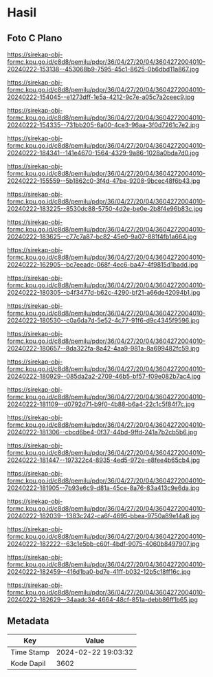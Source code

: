 # Hasil

## Foto C Plano

https://sirekap-obj-formc.kpu.go.id/c8d8/pemilu/pdpr/36/04/27/20/04/3604272004010-20240222-153138--453068b9-7595-45c1-8625-0b6dbd11a867.jpg

https://sirekap-obj-formc.kpu.go.id/c8d8/pemilu/pdpr/36/04/27/20/04/3604272004010-20240222-154045--e1273dff-1e5a-4212-9c7e-a05c7a2ceec9.jpg

https://sirekap-obj-formc.kpu.go.id/c8d8/pemilu/pdpr/36/04/27/20/04/3604272004010-20240222-154335--731bb205-6a00-4ce3-96aa-3f0d7261c7e2.jpg

https://sirekap-obj-formc.kpu.go.id/c8d8/pemilu/pdpr/36/04/27/20/04/3604272004010-20240222-184341--141e4670-1564-4329-9a86-1028a0bda7d0.jpg

https://sirekap-obj-formc.kpu.go.id/c8d8/pemilu/pdpr/36/04/27/20/04/3604272004010-20240222-155559--5b1862c0-3f4d-47be-9208-9bcec48f6b43.jpg

https://sirekap-obj-formc.kpu.go.id/c8d8/pemilu/pdpr/36/04/27/20/04/3604272004010-20240222-183225--8530dc88-5750-4d2e-be0e-2b8f4e96b83c.jpg

https://sirekap-obj-formc.kpu.go.id/c8d8/pemilu/pdpr/36/04/27/20/04/3604272004010-20240222-183625--c77c7a87-bc82-45e0-9a07-881f4fb1a664.jpg

https://sirekap-obj-formc.kpu.go.id/c8d8/pemilu/pdpr/36/04/27/20/04/3604272004010-20240222-162905--bc7eeadc-068f-4ec6-ba47-4f9815d1badd.jpg

https://sirekap-obj-formc.kpu.go.id/c8d8/pemilu/pdpr/36/04/27/20/04/3604272004010-20240222-180305--b4f3477d-b62c-4290-bf21-a66de42094b1.jpg

https://sirekap-obj-formc.kpu.go.id/c8d8/pemilu/pdpr/36/04/27/20/04/3604272004010-20240222-180530--c0a6da7d-5e52-4c77-91f6-d9c4345f9596.jpg

https://sirekap-obj-formc.kpu.go.id/c8d8/pemilu/pdpr/36/04/27/20/04/3604272004010-20240222-180657--8da322fa-8a42-4aa9-981a-8a699482fc59.jpg

https://sirekap-obj-formc.kpu.go.id/c8d8/pemilu/pdpr/36/04/27/20/04/3604272004010-20240222-180929--085da2a2-2709-46b5-bf57-f09e082b7ac4.jpg

https://sirekap-obj-formc.kpu.go.id/c8d8/pemilu/pdpr/36/04/27/20/04/3604272004010-20240222-181109--d0792d71-b9f0-4b88-b6a4-22c1c5f84f7c.jpg

https://sirekap-obj-formc.kpu.go.id/c8d8/pemilu/pdpr/36/04/27/20/04/3604272004010-20240222-181306--cbcd6be4-0f37-44bd-9ffd-241a7b2cb5b6.jpg

https://sirekap-obj-formc.kpu.go.id/c8d8/pemilu/pdpr/36/04/27/20/04/3604272004010-20240222-181447--197322c4-8935-4ed5-972e-e8fee4b65cb4.jpg

https://sirekap-obj-formc.kpu.go.id/c8d8/pemilu/pdpr/36/04/27/20/04/3604272004010-20240222-181905--7b93e6c9-d81a-45ce-8a76-83a413c9e6da.jpg

https://sirekap-obj-formc.kpu.go.id/c8d8/pemilu/pdpr/36/04/27/20/04/3604272004010-20240222-182039--1383c242-ca6f-4695-bbea-9750a89e14a8.jpg

https://sirekap-obj-formc.kpu.go.id/c8d8/pemilu/pdpr/36/04/27/20/04/3604272004010-20240222-182222--63c1e5bb-c60f-4bdf-9075-4060b8497907.jpg

https://sirekap-obj-formc.kpu.go.id/c8d8/pemilu/pdpr/36/04/27/20/04/3604272004010-20240222-182459--416d1ba0-bd7e-41ff-b032-12b5c18ff16c.jpg

https://sirekap-obj-formc.kpu.go.id/c8d8/pemilu/pdpr/36/04/27/20/04/3604272004010-20240222-182629--34aadc34-4664-48cf-851a-debb86ff1b65.jpg


## Metadata

| Key        | Value               |
| ---------- | ------------------- |
| Time Stamp | 2024-02-22 19:03:32 |
| Kode Dapil | 3602                |



